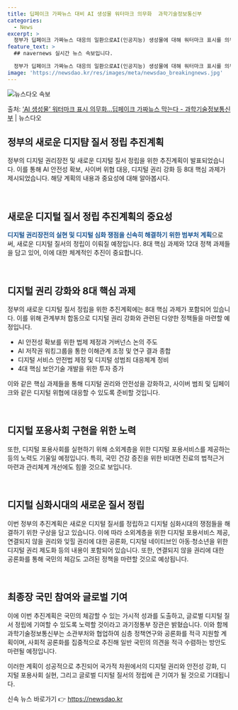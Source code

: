 ```yaml
---
title: 딥페이크 가짜뉴스 대비 AI 생성물 워터마크 의무화  과학기술정보통신부
categories:
  - News
excerpt: >
  정부가 딥페이크 가짜뉴스 대응의 일환으로AI(인공지능) 생성물에 대해 워터마크 표시를 의무화하기로 했다. 이…
feature_text: >
  ## navernews 실시간 뉴스 속보입니다.

  정부가 딥페이크 가짜뉴스 대응의 일환으로AI(인공지능) 생성물에 대해 워터마크 표시를 의무화하기로 했다. 이…
image: 'https://newsdao.kr/res/images/meta/newsdao_breakingnews.jpg'
---
```


![뉴스다오 속보](https://newsdao.kr/res/images/meta/newsdao_breakingnews.jpg)

<p>출처: <a href="https://newsdao.kr/3859" rel="dofollow">‘AI 생성물’ 워터마크 표시 의무화…딥페이크 가짜뉴스 막는다 - 과학기술정보통신부</a> | 뉴스다오</p>

<h2 data-ke-size="size26">정부의 새로운 디지턈 질서 정립 추진계획</h2>
정부의 디지털 권리장전 및 새로운 디지털 질서 정립을 위한 추진계획이 발표되었습니다. 이를 통해 AI 안전성 확보, 사이버 위협 대응, 디지털 권리 강화 등 8대 핵심 과제가 제시되었습니다. 해당 계획의 내용과 중요성에 대해 알아봅시다.

<p data-ke-size="size16">&nbsp;</p>

<h2 data-ke-size="size24">새로운 디지털 질서 정립 추진계획의 중요성</h2>
<b><span style="color: #1a5490;">디지털 권리장전의 실현 및 디지털 심화 쟁점을 신속히 해결하기 위한 범부처 계획</span></b>으로써, 새로운 디지털 질서의 정립이 이뤄질 예정입니다. 8대 핵심 과제와 12대 정책 과제들을 담고 있어, 이에 대한 체계적인 추진이 중요합니다.

<p data-ke-size="size16">&nbsp;</p>

<h2 data-ke-size="size24">디지털 권리 강화와 8대 핵심 과제</h2>
정부의 새로운 디지털 질서 정립을 위한 추진계획에는 8대 핵심 과제가 포함되어 있습니다. 이를 위해 관계부처 합동으로 디지털 권리 강화와 관련된 다양한 정책들을 마련할 예정입니다.

<ul>
  <li>AI 안전성 확보를 위한 법제 제정과 거버넌스 논의 주도</li>
  <li>AI 저작권 워킹그룹을 통한 이해관계 조정 및 연구 결과 종합</li>
  <li>디지털 서비스 안전법 제정 및 디지털 성범죄 대응체계 정비</li>
  <li>4대 핵심 보안기술 개발을 위한 투자 증가</li>
</ul>

이와 같은 핵심 과제들을 통해 디지털 권리와 안전성을 강화하고, 사이버 범죄 및 딥페이크와 같은 디지털 위협에 대응할 수 있도록 준비할 것입니다.

<p data-ke-size="size16">&nbsp;</p>

<h2 data-ke-size="size24">디지털 포용사회 구현을 위한 노력</h2>
또한, 디지털 포용사회를 실현하기 위해 소외계층을 위한 디지털 포용서비스를 제공하는 등의 노력도 기울일 예정입니다. 특히, 국민 건강 증진을 위한 비대면 진료의 법적근거 마련과 관리체계 개선에도 힘쓸 것으로 보입니다.

<p data-ke-size="size16">&nbsp;</p>

<h2 data-ke-size="size24">디지털 심화시대의 새로운 질서 정립</h2>
이번 정부의 추진계획은 새로운 디지털 질서를 정립하고 디지털 심화시대의 쟁점들을 해결하기 위한 구상을 담고 있습니다. 이에 따라 소외계층을 위한 디지털 포용서비스 제공, 연결되지 않을 권리와 잊힐 권리에 대한 공론화, 디지털 네이티브인 아동·청소년을 위한 디지털 권리 제도화 등의 내용이 포함되어 있습니다. 또한, 연결되지 않을 권리에 대한 공론화를 통해 국민의 체감도 고려된 정책을 마련할 것으로 예상됩니다.

<p data-ke-size="size16">&nbsp;</p>

<h2 data-ke-size="size24">최종장 국민 참여와 글로벌 기여</h2>
이에 이번 추진계획은 국민의 체감할 수 있는 가시적 성과를 도출하고, 글로벌 디지털 질서 정립에 기여할 수 있도록 노력할 것이라고 과기정통부 장관은 밝혔습니다. 이와 함께 과학기술정보통신부는 소관부처와 협업하여 심층 정책연구와 공론화를 적극 지원할 계획이며, 사회적 공론화를 집중적으로 추진해 일반 국민의 의견을 적극 수렴하는 방안도 마련될 예정입니다.

이러한 계획이 성공적으로 추진되어 국가적 차원에서의 디지털 권리와 안전성 강화, 디지털 포용사회 실현, 그리고 글로벌 디지털 질서의 정립에 큰 기여가 될 것으로 기대됩니다. 

신속 뉴스 바로가기 👉 <a href="https://newsdao.kr" rel="dofollow">https://newsdao.kr</a>


